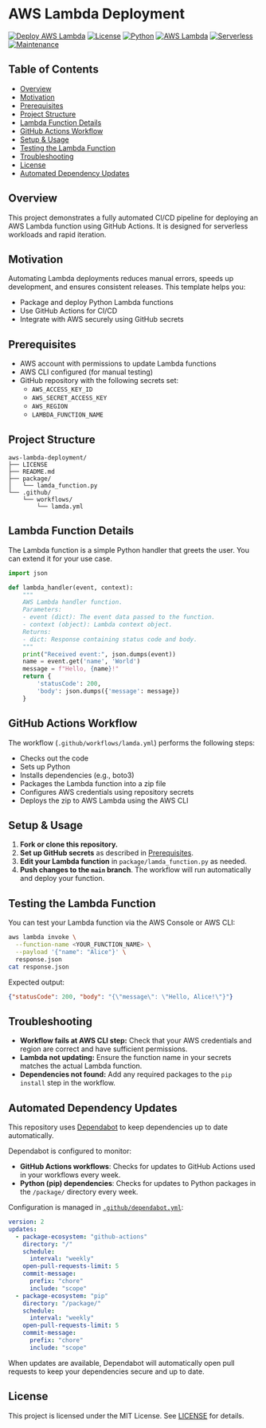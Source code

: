 # AWS Lambda Deployment

[![Deploy AWS Lambda](https://github.com/matthewntsiful/aws-lambda-deployment/actions/workflows/lambda.yml/badge.svg)](https://github.com/matthewntsiful/aws-lambda-deployment/actions/workflows/lambda.yml)
[![License](https://img.shields.io/badge/license-MIT-blue.svg)](LICENSE)
[![Python](https://img.shields.io/badge/python-3.x-blue)](https://www.python.org/)
[![AWS Lambda](https://img.shields.io/badge/AWS-Lambda-orange.svg)](https://aws.amazon.com/lambda/)
[![Serverless](https://img.shields.io/badge/serverless-ready-brightgreen.svg)](https://aws.amazon.com/lambda/)
[![Maintenance](https://img.shields.io/badge/maintained-yes-green.svg)](https://github.com/Matthieu/aws-lambda-deployment/commits/main)

## Table of Contents

- [Overview](#overview)
- [Motivation](#motivation)
- [Prerequisites](#prerequisites)
- [Project Structure](#project-structure)
- [Lambda Function Details](#lambda-function-details)
- [GitHub Actions Workflow](#github-actions-workflow)
- [Setup & Usage](#setup--usage)
- [Testing the Lambda Function](#testing-the-lambda-function)
- [Troubleshooting](#troubleshooting)
- [License](#license)
- [Automated Dependency Updates](#automated-dependency-updates)

## Overview

This project demonstrates a fully automated CI/CD pipeline for deploying an AWS Lambda function using GitHub Actions. It is designed for serverless workloads and rapid iteration.

## Motivation

Automating Lambda deployments reduces manual errors, speeds up development, and ensures consistent releases. This template helps you:

- Package and deploy Python Lambda functions
- Use GitHub Actions for CI/CD
- Integrate with AWS securely using GitHub secrets

## Prerequisites

- AWS account with permissions to update Lambda functions
- AWS CLI configured (for manual testing)
- GitHub repository with the following secrets set:
  - `AWS_ACCESS_KEY_ID`
  - `AWS_SECRET_ACCESS_KEY`
  - `AWS_REGION`
  - `LAMBDA_FUNCTION_NAME`

## Project Structure

```text
aws-lambda-deployment/
├── LICENSE
├── README.md
├── package/
│   └── lamda_function.py
└── .github/
    └── workflows/
        └── lamda.yml
```

## Lambda Function Details

The Lambda function is a simple Python handler that greets the user. You can extend it for your use case.

```python
import json

def lambda_handler(event, context):
    """
    AWS Lambda handler function.
    Parameters:
    - event (dict): The event data passed to the function.
    - context (object): Lambda context object.
    Returns:
    - dict: Response containing status code and body.
    """
    print("Received event:", json.dumps(event))
    name = event.get('name', 'World')
    message = f"Hello, {name}!"
    return {
        'statusCode': 200,
        'body': json.dumps({'message': message})
    }
```

## GitHub Actions Workflow

The workflow (`.github/workflows/lamda.yml`) performs the following steps:

- Checks out the code
- Sets up Python
- Installs dependencies (e.g., boto3)
- Packages the Lambda function into a zip file
- Configures AWS credentials using repository secrets
- Deploys the zip to AWS Lambda using the AWS CLI

## Setup & Usage

1. **Fork or clone this repository.**
2. **Set up GitHub secrets** as described in [Prerequisites](#prerequisites).
3. **Edit your Lambda function** in `package/lamda_function.py` as needed.
4. **Push changes to the `main` branch**. The workflow will run automatically and deploy your function.

## Testing the Lambda Function

You can test your Lambda function via the AWS Console or AWS CLI:

```bash
aws lambda invoke \
  --function-name <YOUR_FUNCTION_NAME> \
  --payload '{"name": "Alice"}' \
  response.json
cat response.json
```

Expected output:

```json
{"statusCode": 200, "body": "{\"message\": \"Hello, Alice!\"}"}
```

## Troubleshooting

- **Workflow fails at AWS CLI step:** Check that your AWS credentials and region are correct and have sufficient permissions.
- **Lambda not updating:** Ensure the function name in your secrets matches the actual Lambda function.
- **Dependencies not found:** Add any required packages to the `pip install` step in the workflow.

## Automated Dependency Updates

This repository uses [Dependabot](https://docs.github.com/en/code-security/supply-chain-security/keeping-your-dependencies-updated-automatically/about-dependabot-version-updates) to keep dependencies up to date automatically.

Dependabot is configured to monitor:

- **GitHub Actions workflows**: Checks for updates to GitHub Actions used in your workflows every week.
- **Python (pip) dependencies**: Checks for updates to Python packages in the `/package/` directory every week.

Configuration is managed in [`.github/dependabot.yml`](.github/dependabot.yml):

```yaml
version: 2
updates:
  - package-ecosystem: "github-actions"
    directory: "/"
    schedule:
      interval: "weekly"
    open-pull-requests-limit: 5
    commit-message:
      prefix: "chore"
      include: "scope"
  - package-ecosystem: "pip"
    directory: "/package/"
    schedule:
      interval: "weekly"
    open-pull-requests-limit: 5
    commit-message:
      prefix: "chore"
      include: "scope"
```

When updates are available, Dependabot will automatically open pull requests to keep your dependencies secure and up to date.

## License

This project is licensed under the MIT License. See [LICENSE](LICENSE) for details.
